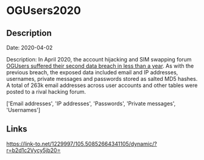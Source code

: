# OGUsers2020

## Description

Date: 2020-04-02

Description:
In April 2020, the account hijacking and SIM swapping forum <a href="https://www.zdnet.com/article/hacking-forum-gets-hacked-for-the-second-time-in-a-year/" target="_blank" rel="noopener">OGUsers suffered their second data breach in less than a year</a>. As with the previous breach, the exposed data included email and IP addresses, usernames, private messages and passwords stored as salted MD5 hashes. A total of 263k email addresses across user accounts and other tables were posted to a rival hacking forum.


['Email addresses', 'IP addresses', 'Passwords', 'Private messages', 'Usernames']

## Links

https://link-to.net/1229997/105.50852664341105/dynamic/?r=b2d1c2Vycy5jb20=